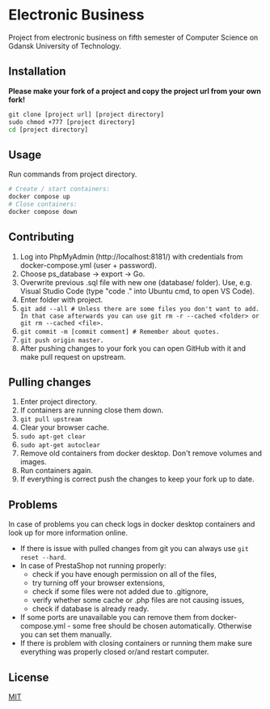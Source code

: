 # Electronic Business

Project from electronic business on fifth semester of Computer Science on Gdansk University of Technology.

## Installation
**Please make your fork of a project and copy the project url from your own fork!**
```cmd
git clone [project url] [project directory]
sudo chmod +777 [project directory]
cd [project directory]
```

## Usage
Run commands from project directory.

```bash
# Create / start containers: 
docker compose up
# Close containers:
docker compose down
```

## Contributing

1. Log into PhpMyAdmin (http://localhost:8181/) with credentials from docker-compose.yml (user + password).
2. Choose ps_database -> export -> Go. 
3. Overwrite previous .sql file with new one (database/ folder). Use, e.g. Visual Studio Code (type "code ." into Ubuntu cmd, to open VS Code).
4. Enter folder with project.
5. ```git add --all # Unless there are some files you don't want to add. In that case afterwards you can use git rm -r --cached <folder> or git rm --cached <file>.```
6. ```git commit -m [commit comment] # Remember about quotes.```
7. ```git push origin master.```
8. After pushing changes to your fork you can open GitHub with it and make pull request on upstream.

## Pulling changes

1. Enter project directory.
2. If containers are running close them down.
3. ```git pull upstream```
4. Clear your browser cache.
5. ```sudo apt-get clear```
6. ```sudo apt-get autoclear```
7. Remove old containers from docker desktop. Don't remove volumes and images.
8. Run containers again.
9. If everything is correct push the changes to keep your fork up to date.

## Problems
In case of problems you can check logs in docker desktop containers and look up for more information online.
* If there is issue with pulled changes from git you can always use ```git reset --hard```.
* In case of PrestaShop not running properly:
  * check if you have enough permission on all of the files,
  * try turning off your browser extensions,
  * check if some files were not added due to .gitignore,
  * verify whether some cache or .php files are not causing issues,
  * check if database is already ready.
* If some ports are unavailable you can remove them from docker-compose.yml - some free should be chosen automatically. Otherwise you can set them manually.
* If there is problem with closing containers or running them make sure everything was properly closed or/and restart computer.

## License
[MIT](https://choosealicense.com/licenses/mit/)

